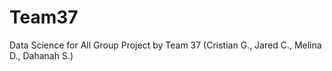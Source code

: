 # Team37
Data Science for All Group Project by Team 37 (Cristian G., Jared C., Melina D., Dahanah S.)

